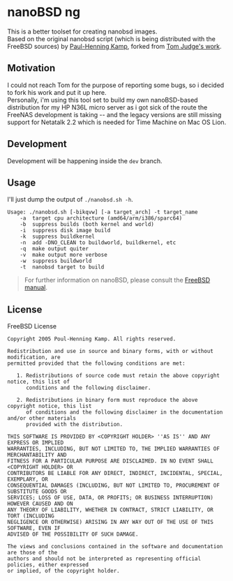# nanoBSD ng

This is a better toolset for creating nanobsd images.  
Based on the original nanobsd script (which is being distributed with the FreeBSD sources) by [Paul-Henning Kamp](http://people.freebsd.org/~phk/), forked from [Tom Judge's work](http://www.tomjudge.com/index.php/FreeBSD/NanoBSD_NG#How_to_get_it).

## Motivation
I could not reach Tom for the purpose of reporting some bugs, so i decided to fork his work and put it up here.  
Personally, i'm using this tool set to build my own nanoBSD-based distribution for my HP N36L micro server as i got sick of the route the FreeNAS development is taking -- and the legacy versions are still missing support for Netatalk 2.2 which is needed for Time Machine on Mac OS Lion.  

## Development
Development will be happening inside the `dev` branch.

## Usage
I'll just dump the output of `./nanobsd.sh -h`.

    Usage: ./nanobsd.sh [-bikqvw] [-a target_arch] -t target_name
    	-a	target cpu architecture (amd64/arm/i386/sparc64)
    	-b	suppress builds (both kernel and world)
    	-i	suppress disk image build
    	-k	suppress buildkernel
    	-n	add -DNO_CLEAN to buildworld, buildkernel, etc
    	-q	make output quiter
    	-v	make output more verbose
    	-w	suppress buildworld
    	-t	nanobsd target to build

> For further information on nanoBSD, please consult the [FreeBSD manual](http://www.freebsd.org/doc/en/articles/nanobsd/article.html).

## License
FreeBSD License

    Copyright 2005 Poul-Henning Kamp. All rights reserved.

    Redistribution and use in source and binary forms, with or without modification, are
    permitted provided that the following conditions are met:

       1. Redistributions of source code must retain the above copyright notice, this list of
          conditions and the following disclaimer.

       2. Redistributions in binary form must reproduce the above copyright notice, this list
          of conditions and the following disclaimer in the documentation and/or other materials
          provided with the distribution.

    THIS SOFTWARE IS PROVIDED BY <COPYRIGHT HOLDER> ''AS IS'' AND ANY EXPRESS OR IMPLIED
    WARRANTIES, INCLUDING, BUT NOT LIMITED TO, THE IMPLIED WARRANTIES OF MERCHANTABILITY AND
    FITNESS FOR A PARTICULAR PURPOSE ARE DISCLAIMED. IN NO EVENT SHALL <COPYRIGHT HOLDER> OR
    CONTRIBUTORS BE LIABLE FOR ANY DIRECT, INDIRECT, INCIDENTAL, SPECIAL, EXEMPLARY, OR
    CONSEQUENTIAL DAMAGES (INCLUDING, BUT NOT LIMITED TO, PROCUREMENT OF SUBSTITUTE GOODS OR
    SERVICES; LOSS OF USE, DATA, OR PROFITS; OR BUSINESS INTERRUPTION) HOWEVER CAUSED AND ON
    ANY THEORY OF LIABILITY, WHETHER IN CONTRACT, STRICT LIABILITY, OR TORT (INCLUDING
    NEGLIGENCE OR OTHERWISE) ARISING IN ANY WAY OUT OF THE USE OF THIS SOFTWARE, EVEN IF
    ADVISED OF THE POSSIBILITY OF SUCH DAMAGE.

    The views and conclusions contained in the software and documentation are those of the
    authors and should not be interpreted as representing official policies, either expressed
    or implied, of the copyright holder.
